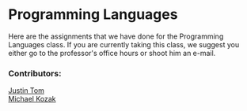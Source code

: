# Programming Languages
Here are the assignments that we have done for the Programming Languages class. If you are currently taking this class, we suggest you either go to the professor's office hours or shoot him an e-mail.

### Contributors:
[Justin Tom](https://github.com/tomjusti)  
[Michael Kozak](https://github.com/ninetaled)
